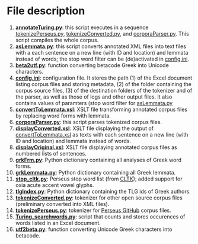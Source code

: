 # File description

1. **[annotateTuring.py](annotateTuring.py)**: this script executes in a sequence [tokenizePerseus.py](tokenizePerseus.py), [tokenizeConverted.py](tokenizeConverted.py), and [corporaParser.py](corporaParser.py). This script compiles the whole corpus.
2. **[asLemmata.py](asLemmata.py)**: this script converts annotated XML files into text files with a each sentence on a new line (with ID and location) and lemmata instead of words; the stop word filter can be (de)activated in [config.ini](config.ini).
3. **[beta2utf.py](beta2utf.py)**: function converting betacode Greek into Unicode characters.
4. **[config.ini](config.ini)**: configuration file. It stores the path (1) of the Excel document listing corpus files and storing metadata, (2) of the folder containing the corpus source files, (3) of the destination folders of the tokenizer and of the parser, as well as those of logs and other output files. It also contains values of paramters (stop word filter for [asLemmata.py](asLemmata.py)
5. **[convertToLemmata.xsl](convertToLemmata.xsl)**: XSLT file transforming annotated corpus files by replacing word forms with lemmata.
6. **[corporaParser.py](corporaParser.py)**: this script parses tokenized corpus files.
7. **[displayConverted.xsl](displayConverted.xsl)**: XSLT file displaying the output of [convertToLemmata.xsl](convertToLemmata.xsl) as texts with each sentence on a new line (with ID and location) and lemmata instead of words.
8. **[displayOriginal.xsl](displayOriginal.xsl)**: XSLT file displaying annotated corpus files as numbered lists of sentences.
9. **[grkFrm.py](grkFrm.py)**: Python dictionary containing all analyses of Greek word forms.
10. **[grkLemmata.py](grkLemmata.py)**: Python dictionary containing all Greek lemmata.
11. **[stop_cltk.py](stop_cltk.py)**: Perseus stop word list (from [CLTK](https://github.com/cltk/cltk/blob/master/cltk/stop/greek/stops.py)); added support for oxia acute accent vowel glyphs.
12. **[tlgIndex.py](tlgIndex.py)**: Python dictionary containing the TLG ids of Greek authors.
13. **[tokenizeConverted.py](tokenizeConverted.py)**: tokenizer for other open source corpus files (preliminary converted into XML files).
14. **[tokenizePerseus.py](tokenizePerseus.py)**: tokenizer for [Perseus GitHub](https://github.com/PerseusDL/canonical-greekLit/tree/master/data) corpus files.
15. **[Turing_searchwords.py](Turing_searchwords.py)**: script that counts and stores occurences of words listed in an Excel document.
16. **[utf2beta.py](utf2beta.py)**: function converting Unicode Greek characters into betacode.
